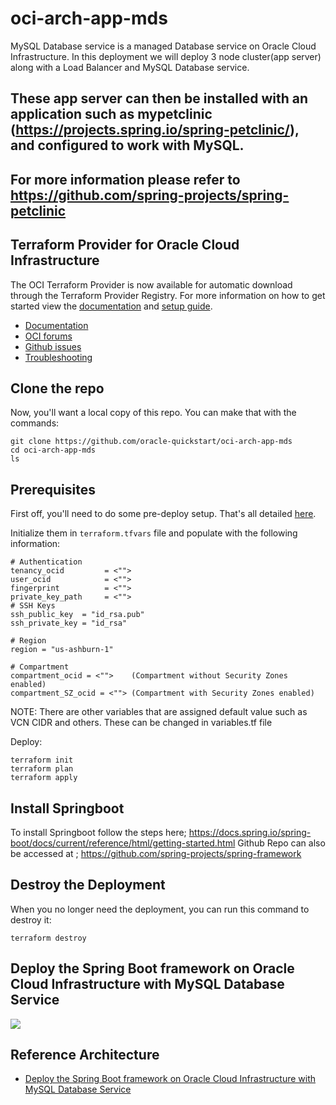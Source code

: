 # oci-arch-app-mds

MySQL Database service is a managed Database service on Oracle Cloud Infrastructure. In this deployment we will deploy 3 node cluster(app server) along with a Load Balancer and MySQL Database service.
##  These app server can then be installed with an application such as mypetclinic (https://projects.spring.io/spring-petclinic/), and configured to work with MySQL.
## For more information please refer to https://github.com/spring-projects/spring-petclinic

## Terraform Provider for Oracle Cloud Infrastructure
The OCI Terraform Provider is now available for automatic download through the Terraform Provider Registry. 
For more information on how to get started view the [documentation](https://www.terraform.io/docs/providers/oci/index.html) 
and [setup guide](https://www.terraform.io/docs/providers/oci/guides/version-3-upgrade.html).

* [Documentation](https://www.terraform.io/docs/providers/oci/index.html)
* [OCI forums](https://cloudcustomerconnect.oracle.com/resources/9c8fa8f96f/summary)
* [Github issues](https://github.com/terraform-providers/terraform-provider-oci/issues)
* [Troubleshooting](https://www.terraform.io/docs/providers/oci/guides/guides/troubleshooting.html)

## Clone the repo
Now, you'll want a local copy of this repo. You can make that with the commands:

    git clone https://github.com/oracle-quickstart/oci-arch-app-mds
    cd oci-arch-app-mds
    ls

## Prerequisites
First off, you'll need to do some pre-deploy setup.  That's all detailed [here](https://github.com/cloud-partners/oci-prerequisites).

Initialize them in  `terraform.tfvars` file and populate with the following information:

```
# Authentication
tenancy_ocid         = <"">
user_ocid            = <"">
fingerprint          = <"">
private_key_path     = <"">
# SSH Keys
ssh_public_key  = "id_rsa.pub"
ssh_private_key = "id_rsa"

# Region
region = "us-ashburn-1"

# Compartment
compartment_ocid = <"">    (Compartment without Security Zones enabled)
compartment_SZ_ocid = <""> (Compartment with Security Zones enabled)

````

NOTE: There are other variables that are assigned default value such as VCN CIDR and others. These can be changed in variables.tf file

Deploy:

    terraform init
    terraform plan
    terraform apply


## Install Springboot
To install Springboot follow the steps here;
https://docs.spring.io/spring-boot/docs/current/reference/html/getting-started.html
Github Repo can also be accessed at ;
https://github.com/spring-projects/spring-framework

## Destroy the Deployment 
When you no longer need the deployment, you can run this command to destroy it:

    terraform destroy

## Deploy the Spring Boot framework on Oracle Cloud Infrastructure with MySQL Database Service
![](./images/oci-arch-spring-boot.png)


## Reference Architecture

- [Deploy the Spring Boot framework on Oracle Cloud Infrastructure with MySQL Database Service](https://docs.oracle.com/en/solutions/springboot-mysql-oci/)
